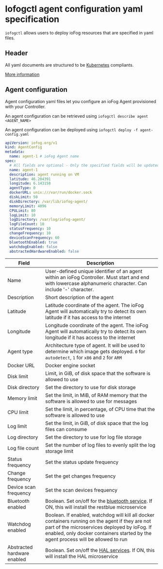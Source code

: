 # Iofogctl agent configuration yaml specification

`iofogctl` allows users to deploy ioFog resources that are specified in yaml files.

## Header

All yaml documents are structured to be [Kubernetes](https://kubernetes.io/) compliants.

[More information](../iofogctl/header.html)

## Agent configuration

Agent configuration yaml files let you configure an ioFog Agent provisioned with your Controller.

An agent configuration can be retrieved using `iofogctl describe agent <AGENT_NAME>`

An agent configuration can be deployed using `iofogctl deploy -f agent-config.yaml`

```yaml
apiVersion: iofog.org/v1
kind: AgentConfig
metadata:
  name: agent-1 # ioFog Agent name
spec:
  # All fields are optional - Only the specified fields will be updated
  name: agent-1
  description: agent running on VM
  latitude: 46.204391
  longitude: 6.143158
  agentType: 0
  dockerURL: unix:///var/run/docker.sock
  diskLimit: 50
  diskDirectory: /var/lib/iofog-agent/
  memoryLimit: 4096
  CPULimit: 80
  logLimit: 10
  logDirectory: /var/log/iofog-agent/
  logFileCount: 10
  statusFrequency: 10
  changeFrequency: 10
  deviceScanFrequency: 60
  bluetoothEnabled: true
  watchdogEnabled: false
  abstractedHardwareEnabled: false
```

| Field                       | Description                                                                                                                                                                                                                            |
| --------------------------- | -------------------------------------------------------------------------------------------------------------------------------------------------------------------------------------------------------------------------------------- |
| Name                        | User-defined unique identifier of an agent within an ioFog Controller. Must start and end with lowercase alphanumeric character. Can include '-' character.                                                                            |
| Description                 | Short description of the agent                                                                                                                                                                                                         |
| Latitude                    | Latitude coordinate of the agent. The ioFog Agent will automatically try to detect its own latitude if it has access to the internet                                                                                                   |
| Longitude                   | Longitude coordinate of the agent. The ioFog Agent will automatically try to detect its own longitude if it has access to the internet                                                                                                 |
| Agent type                  | Architecture type of agent. It will be used to determine which image gets deployed. `0` for `autodetect`, `1` for `x86` and `2` for `ARM`                                                                                              |
| Docker URL                  | Docker engine socket                                                                                                                                                                                                                   |
| Disk limit                  | Limit, in GiB, of disk space that the software is allowed to use                                                                                                                                                                       |
| Disk directory              | Set the directory to use for disk storage                                                                                                                                                                                              |
| Memory limit                | Set the limit, in MiB, of RAM memory that the software is allowed to use for messages                                                                                                                                                  |
| CPU limit                   | Set the limit, in percentage, of CPU time that the software is allowed to use                                                                                                                                                          |
| Log limit                   | Set the limit, in GiB, of disk space that the log files can consume                                                                                                                                                                    |
| Log directory               | Set the directory to use for log file storage                                                                                                                                                                                          |
| Log file count              | Set the number of log files to evenly split the log storage limit                                                                                                                                                                      |
| Status frequency            | Set the status update frequency                                                                                                                                                                                                        |
| Change frequency            | Set the get changes frequency                                                                                                                                                                                                          |
| Device scan frequency       | Set the scan devices frequency                                                                                                                                                                                                         |
| Bluetooth enabled           | Boolean. Set on/off for the [bluetooth service](../microservice-catalog/using-system-microservices/rest-blue.html). If ON, this will install the restblue microservice                                                                 |
| Watchdog enabled            | Boolean. If enabled, watchdog will kill all docker containers running on the agent if they are not part of the microservices deployed by ioFog. If enabled, only docker containers started by the agent process will be allowed to run |
| Abstracted hardware enabled | Boolean. Set on/off the [HAL services](../microservice-catalog/using-system-microservices/hal.html). If ON, this will install the HAL microservice                                                                                     |
